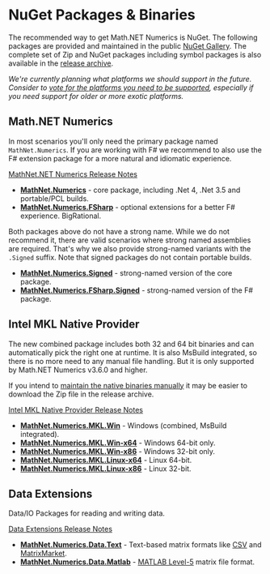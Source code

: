 NuGet Packages & Binaries
=========================

The recommended way to get Math.NET Numerics is NuGet. The following packages are
provided and maintained in the public [NuGet Gallery](https://nuget.org/profiles/mathnet/).
The complete set of Zip and NuGet packages including symbol packages is also available in the
[release archive](http://1drv.ms/1NlUeDT).

*We're currently planning what platforms we should support in the future.
Consider to [vote for the platforms you need to be supported](http://discuss.mathdotnet.com/t/poll-what-platforms-should-math-net-numerics-support/60),
especially if you need support for older or more exotic platforms.*

Math.NET Numerics
-----------------

In most scenarios you'll only need the primary package named `MathNet.Numerics`.
If you are working with F# we recommend to also use the F# extension package
for a more natural and idiomatic experience.

[MathNet.NET Numerics Release Notes](ReleaseNotes.html)

- [**MathNet.Numerics**](https://www.nuget.org/packages/MathNet.Numerics/) - core package, including .Net 4, .Net 3.5 and portable/PCL builds.
- [**MathNet.Numerics.FSharp**](https://www.nuget.org/packages/MathNet.Numerics.FSharp/) - optional extensions for a better F# experience. BigRational.

Both packages above do not have a strong name. While we do not recommend it,
there are valid scenarios where strong named assemblies are required. That's why
we also provide strong-named variants with the `.Signed` suffix. Note that signed
packages do not contain portable builds.

- [**MathNet.Numerics.Signed**](https://www.nuget.org/packages/MathNet.Numerics.Signed/) - strong-named version of the core package.
- [**MathNet.Numerics.FSharp.Signed**](https://www.nuget.org/packages/MathNet.Numerics.FSharp.Signed/) - strong-named version of the F# package.

Intel MKL Native Provider
-------------------------

The new combined package includes both 32 and 64 bit binaries and can automatically
pick the right one at runtime. It is also MsBuild integrated, so there is no
more need to any manual file handling. But it is only supported by Math.NET Numerics
v3.6.0 and higher.

If you intend to [maintain the native binaries manually](MKL.html#Native-Binaries)
it may be easier to download the Zip file in the release archive.

[Intel MKL Native Provider Release Notes](ReleaseNotes-MKL.html)

- [**MathNet.Numerics.MKL.Win**](https://www.nuget.org/packages/MathNet.Numerics.MKL.Win/) - Windows (combined, MsBuild integrated).
- [**MathNet.Numerics.MKL.Win-x64**](https://www.nuget.org/packages/MathNet.Numerics.MKL.Win-x64/) - Windows 64-bit only.
- [**MathNet.Numerics.MKL.Win-x86**](https://www.nuget.org/packages/MathNet.Numerics.MKL.Win-x86/) - Windows 32-bit only.
- [**MathNet.Numerics.MKL.Linux-x64**](https://www.nuget.org/packages/MathNet.Numerics.MKL.Linux-x64/) - Linux 64-bit.
- [**MathNet.Numerics.MKL.Linux-x86**](https://www.nuget.org/packages/MathNet.Numerics.MKL.Linux-x86/) - Linux 32-bit.

Data Extensions
---------------

Data/IO Packages for reading and writing data.

[Data Extensions Release Notes](ReleaseNotes-Data.html)

- [**MathNet.Numerics.Data.Text**](https://www.nuget.org/packages/MathNet.Numerics.Data.Text/) - Text-based matrix formats like [CSV](CSV.html) and [MatrixMarket](MatrixMarket.html).
- [**MathNet.Numerics.Data.Matlab**](https://www.nuget.org/packages/MathNet.Numerics.Data.Matlab/) - [MATLAB Level-5](MatlabFiles.html) matrix file format.
